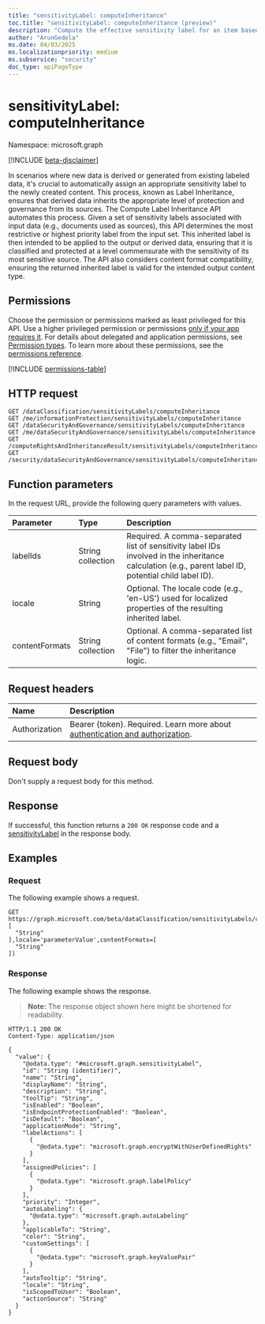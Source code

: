 ```yaml
---
title: "sensitivityLabel: computeInheritance"
toc.title: "sensitivityLabel: computeInheritance (preview)"
description: "Compute the effective sensitivity label for an item based on its parent container's label."
author: "ArunGedela"
ms.date: 04/03/2025
ms.localizationpriority: medium
ms.subservice: "security"
doc_type: apiPageType
---
```


# sensitivityLabel: computeInheritance

Namespace: microsoft.graph

[!INCLUDE [beta-disclaimer](../../includes/beta-disclaimer.md)]

In scenarios where new data is derived or generated from existing labeled data, it's crucial to automatically assign an appropriate sensitivity label to the newly created content. This process, known as Label Inheritance, ensures that derived data inherits the appropriate level of protection and governance from its sources. The Compute Label Inheritance API automates this process. Given a set of sensitivity labels associated with input data (e.g., documents used as sources), this API determines the most restrictive or highest priority label from the input set. This inherited label is then intended to be applied to the output or derived data, ensuring that it is classified and protected at a level commensurate with the sensitivity of its most sensitive source.
The API also considers content format compatibility, ensuring the returned inherited label is valid for the intended output content type.

## Permissions

Choose the permission or permissions marked as least privileged for this API. Use a higher privileged permission or permissions [only if your app requires it](/graph/permissions-overview#best-practices-for-using-microsoft-graph-permissions). For details about delegated and application permissions, see [Permission types](/graph/permissions-overview#permission-types). To learn more about these permissions, see the [permissions reference](/graph/permissions-reference).

<!-- {
  "blockType": "permissions",
  "name": "sensitivitylabel-computeinheritance-permissions"
}
-->
[!INCLUDE [permissions-table](../includes/permissions/sensitivitylabel-computeinheritance-permissions.md)]

## HTTP request

<!-- {
  "blockType": "ignored"
}
-->
``` http
GET /dataClassification/sensitivityLabels/computeInheritance
GET /me/informationProtection/sensitivityLabels/computeInheritance
GET /dataSecurityAndGovernance/sensitivityLabels/computeInheritance
GET /me/dataSecurityAndGovernance/sensitivityLabels/computeInheritance
GET /computeRightsAndInheritanceResult/sensitivityLabels/computeInheritance
GET /security/dataSecurityAndGovernance/sensitivityLabels/computeInheritance
```

## Function parameters

In the request URL, provide the following query parameters with values.

| Parameter      | Type              | Description                                                                                                   |
| :------------- | :---------------- | :------------------------------------------------------------------------------------------------------------ |
| labelIds       | String collection | Required. A comma-separated list of sensitivity label IDs involved in the inheritance calculation (e.g., parent label ID, potential child label ID). |
| locale         | String            | Optional. The locale code (e.g., 'en-US') used for localized properties of the resulting inherited label.       |
| contentFormats | String collection | Optional. A comma-separated list of content formats (e.g., "Email", "File") to filter the inheritance logic. |

## Request headers

|Name|Description|
|:---|:---|
|Authorization|Bearer {token}. Required. Learn more about [authentication and authorization](/graph/auth/auth-concepts).|

## Request body

Don't supply a request body for this method.

## Response

If successful, this function returns a `200 OK` response code and a [sensitivityLabel](../resources/security-sensitivitylabel.md) in the response body.

## Examples

### Request

The following example shows a request.
<!-- {
  "blockType": "request",
  "name": "sensitivitylabelthis.computeinheritance"
}
-->
``` http
GET https://graph.microsoft.com/beta/dataClassification/sensitivityLabels/computeInheritance(labelIds=[
  "String"
],locale='parameterValue',contentFormats=[
  "String"
])
```

### Response

The following example shows the response.
>**Note:** The response object shown here might be shortened for readability.
<!-- {
  "blockType": "response",
  "truncated": true,
  "@odata.type": "microsoft.graph.sensitivityLabel"
}
-->
``` http
HTTP/1.1 200 OK
Content-Type: application/json

{
  "value": {
    "@odata.type": "#microsoft.graph.sensitivityLabel",
    "id": "String (identifier)",
    "name": "String",
    "displayName": "String",
    "description": "String",
    "toolTip": "String",
    "isEnabled": "Boolean",
    "isEndpointProtectionEnabled": "Boolean",
    "isDefault": "Boolean",
    "applicationMode": "String",
    "labelActions": [
      {
        "@odata.type": "microsoft.graph.encryptWithUserDefinedRights"
      }
    ],
    "assignedPolicies": [
      {
        "@odata.type": "microsoft.graph.labelPolicy"
      }
    ],
    "priority": "Integer",
    "autoLabeling": {
      "@odata.type": "microsoft.graph.autoLabeling"
    },
    "applicableTo": "String",
    "color": "String",
    "customSettings": [
      {
        "@odata.type": "microsoft.graph.keyValuePair"
      }
    ],
    "autoTooltip": "String",
    "locale": "String",
    "isScopedToUser": "Boolean",
    "actionSource": "String"
  }
}
```
